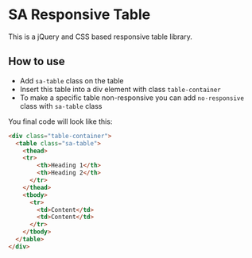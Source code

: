 # SA Responsive Table
This is a jQuery and CSS based responsive table library.

## How to use

* Add `sa-table` class on the table
* Insert this table into a div element with class `table-container`
* To make a specific table non-responsive you can add `no-responsive` class with `sa-table` class

You final code will look like this:

```html
<div class="table-container">
  <table class="sa-table">
    <thead>
    <tr>
        <th>Heading 1</th>
        <th>Heading 2</th>
      </tr>
    </thead>
    <tbody>
      <tr>
        <td>Content</td>
        <td>Content</td>
      </tr>
    </tbody>
  </table>
</div>
